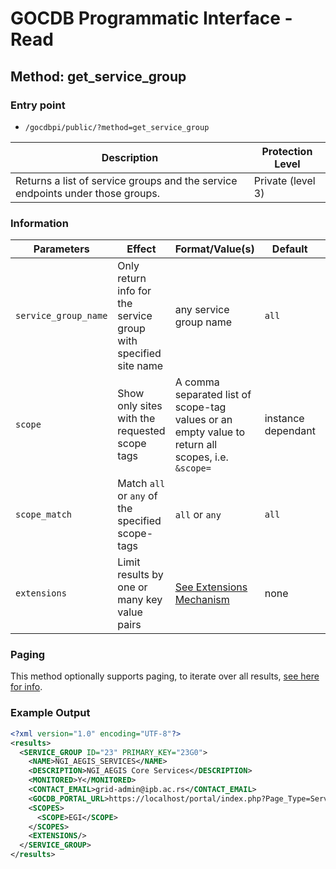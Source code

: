 # GOCDB Programmatic Interface - Read

## Method: get_service_group

### Entry point

- `/gocdbpi/public/?method=get_service_group`

| Description | Protection Level |
| - | - |
| Returns a list of service groups and the service endpoints under those groups.  | Private (level 3) |

### Information

| Parameters | Effect | Format/Value(s) | Default | Example |
| - | - | - | - | - |
| `service_group_name`  | Only return info for the service group with specified site name | any service group name | `all` | `?method=get_service_group&service_group_name=NGI_AEGIS_SERVICES` |
| `scope` | Show only sites with the requested scope tags | A comma separated list of scope-tag values or an empty value to return all scopes, i.e. `&scope=` | instance dependant | `?method=get_site&scope=EGI` |
| `scope_match` | Match `all` or `any` of the specified scope-tags | `all` or `any` | `all` | `?method=get_site&scope=Local,EGI&scope_match=any` |
| `extensions` | Limit results by one or many key value pairs | [See Extensions Mechanism](https://docs.egi.eu/internal/configuration-database/extension-properties/) | none | `?method=get_site&extensions=(KeyName=KeyValue)` |

### Paging

This method optionally supports paging, to iterate over all results,
[see here for info](https://wiki.egi.eu/wiki/GOCDB/notifications#Optional_Cursor_Paging_on_Read_API).

### Example Output

```xml
<?xml version="1.0" encoding="UTF-8"?>
<results>
  <SERVICE_GROUP ID="23" PRIMARY_KEY="23G0">
    <NAME>NGI_AEGIS_SERVICES</NAME>
    <DESCRIPTION>NGI_AEGIS Core Services</DESCRIPTION>
    <MONITORED>Y</MONITORED>
    <CONTACT_EMAIL>grid-admin@ipb.ac.rs</CONTACT_EMAIL>
    <GOCDB_PORTAL_URL>https://localhost/portal/index.php?Page_Type=Service_Group&amp;id=23</GOCDB_PORTAL_URL>
    <SCOPES>
      <SCOPE>EGI</SCOPE>
    </SCOPES>
    <EXTENSIONS/>
  </SERVICE_GROUP>
</results>
```
